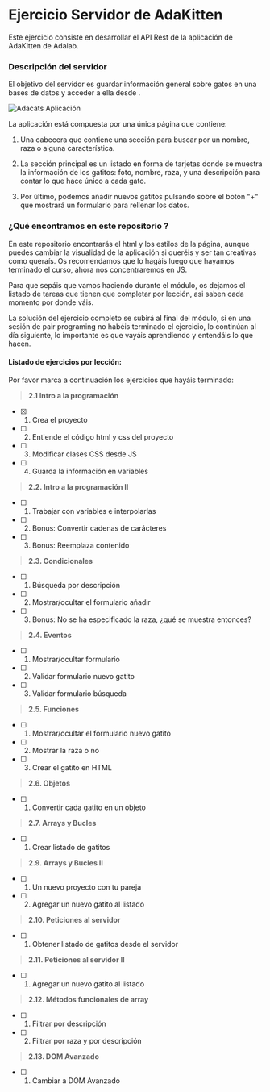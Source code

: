 # Ejercicio Servidor de AdaKitten

Este ejercicio consiste en desarrollar el API Rest de la aplicación de AdaKitten de Adalab. 

### Descripción del servidor

El objetivo del servidor es guardar información general sobre gatos en una bases de datos y acceder a ella desde .

![Adacats Aplicación](./img/adakitten_template.png)

La aplicación está compuesta por una única página que contiene:

1. Una cabecera que contiene una sección para buscar por un nombre, raza o alguna característica.

2. La sección principal es un listado en forma de tarjetas donde se muestra la información de los gatitos: foto, nombre, raza, y una descripción para contar lo que hace único a cada gato.

3. Por último, podemos añadir nuevos gatitos pulsando sobre el botón "+" que mostrará un formulario para rellenar los datos.

### ¿Qué encontramos en este repositorio ?

En este repositorio encontrarás el html y los estilos de la página, aunque puedes cambiar la visualidad de la aplicación si queréis y ser tan creativas como queraís. Os recomendamos que lo hagáis luego que hayamos terminado el curso, ahora nos concentraremos en JS.

Para que sepáis que vamos haciendo durante el módulo, os dejamos el listado de tareas que tienen que completar por lección, asi saben cada momento por donde váis.

La solución del ejercicio completo se subirá al final del módulo, si en una sesión de pair programing no habéis terminado el ejercicio, lo continúan al día siguiente, lo importante es que vayáis aprendiendo y entendáis lo que hacen.

#### Listado de ejercicios por lección:

Por favor marca a continuación los ejercicios que hayáis terminado:

> **2.1 Intro a la programación**

- [x] 1. Crea el proyecto
- [ ] 2. Entiende el código html y css del proyecto
- [ ] 3. Modificar clases CSS desde JS
- [ ] 4. Guarda la información en variables

> **2.2. Intro a la programación II**

- [ ] 1. Trabajar con variables e interpolarlas
- [ ] 2.  Bonus: Convertir cadenas de carácteres
- [ ] 3. Bonus: Reemplaza contenido

> **2.3. Condicionales**

- [ ] 1. Búsqueda por descripción
- [ ] 2. Mostrar/ocultar el formulario añadir
- [ ] 3. Bonus: No se ha especificado la raza, ¿qué se muestra entonces?

> **2.4. Eventos**

- [ ] 1. Mostrar/ocultar formulario
- [ ] 2. Validar formulario nuevo gatito
- [ ] 3. Validar formulario búsqueda

> **2.5. Funciones**

- [ ] 1. Mostrar/ocultar el formulario nuevo gatito
- [ ] 2. Mostrar la raza o no
- [ ] 3. Crear el gatito en HTML

> **2.6. Objetos**

- [ ] 1. Convertir cada gatito en un objeto

> **2.7. Arrays y Bucles**

- [ ] 1. Crear listado de gatitos

> **2.9. Arrays y Bucles II**

- [ ] 1. Un nuevo proyecto con tu pareja
- [ ] 2.  Agregar un nuevo gatito al listado

> **2.10. Peticiones al servidor**

- [ ] 1. Obtener listado de gatitos desde el servidor

> **2.11. Peticiones al servidor II**

- [ ] 1. Agregar un nuevo gatito al listado

> **2.12. Métodos funcionales de array**

- [ ] 1. Filtrar por descripción
- [ ] 2. Filtrar por raza y por descripción

> **2.13. DOM Avanzado**

- [ ] 1.  Cambiar a DOM Avanzado
